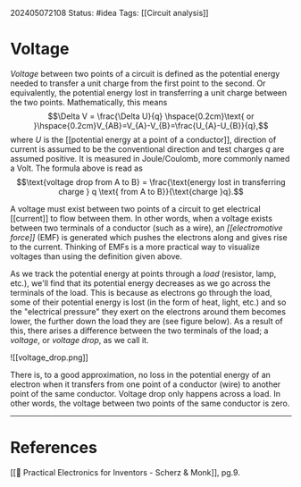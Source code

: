 202405072108
Status: #idea
Tags: [[Circuit analysis]]

# Voltage

*Voltage* between two points of a circuit is defined as the potential energy needed to transfer a unit charge from the first point to the second. Or equivalently, the potential energy lost in transferring a unit charge between the two points. Mathematically, this means
$$\Delta V = \frac{\Delta U}{q} \hspace{0.2cm}\text{ or }\hspace{0.2cm}V_{AB}=V_{A}-V_{B}=\frac{U_{A}-U_{B}}{q},$$
where $U$ is the [[potential energy at a point of a conductor]], direction of current is assumed to be the conventional direction and test charges $q$ are assumed positive. It is measured in $\text{Joule}/\text{Coulomb}$, more commonly named a $\text{Volt}$. The formula above is read as
$$\text{voltage drop from A to B} = \frac{\text{energy lost in transferring charge } q \text{ from A to B}}{\text{charge }q}.$$

A voltage must exist between two points of a circuit to get electrical [[current]] to flow between them. In other words, when a voltage exists between two terminals of a conductor (such as a wire), an *[[electromotive force]]* (EMF) is generated which pushes the electrons along and gives rise to the current. Thinking of EMFs is a more practical way to visualize voltages than using the definition given above.

As we track the potential energy at points through a *load* (resistor, lamp, etc.), we'll find that its potential energy decreases as we go across the terminals of the load. This is because as electrons go through the load, some of their potential energy is lost (in the form of heat, light, etc.) and so the "electrical pressure" they exert on the electrons around them becomes lower, the further down the load they are (see figure below). As a result of this, there arises a difference between the two terminals of the load; a *voltage*, or *voltage drop*, as we call it. 


![[voltage_drop.png]]

There is, to a good approximation, no loss in the potential energy of an electron when it transfers from one point of a conductor (wire) to another point of the same conductor. Voltage drop only happens across a load. In other words, the voltage between two points of the same conductor is zero.

___
# References
[[📕 Practical Electronics for Inventors - Scherz & Monk]], pg.9.